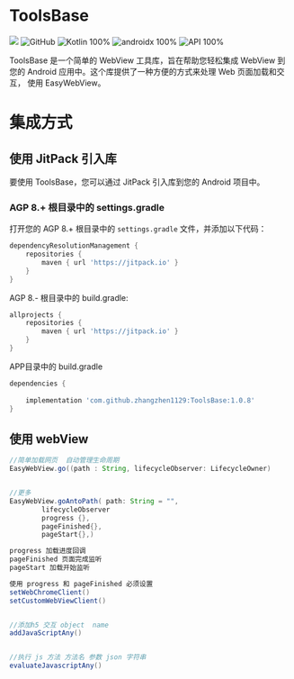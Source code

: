 # ToolsBase
[![](https://jitpack.io/v/zhangzhen1129/ToolsBase.svg)](https://jitpack.io/#zhangzhen1129/ToolsBase)
![GitHub](https://img.shields.io/github/license/zhangzhen1129/ToolsBase)
![Kotlin 100%](https://img.shields.io/badge/Kotlin-100%25-blue)
![androidx 100%](https://img.shields.io/badge/androidx-100%25-blue)
![API 100%](https://img.shields.io/badge/API-21+-blue)



ToolsBase 是一个简单的 WebView 工具库，旨在帮助您轻松集成 WebView 到您的 Android 应用中。这个库提供了一种方便的方式来处理 Web 页面加载和交互，
使用 EasyWebView。

# 集成方式

## 使用 JitPack 引入库

要使用 ToolsBase，您可以通过 JitPack 引入库到您的 Android 项目中。

### AGP 8.+ 根目录中的 settings.gradle

打开您的 AGP 8.+ 根目录中的 `settings.gradle` 文件，并添加以下代码：

```groovy
dependencyResolutionManagement {
    repositories {
        maven { url 'https://jitpack.io' }
    }
}
```

AGP 8.- 根目录中的 build.gradle:

```groovy
allprojects {
    repositories {
        maven { url 'https://jitpack.io' }
    }
}

```
APP目录中的 build.gradle

```groovy
dependencies {
    
    implementation 'com.github.zhangzhen1129:ToolsBase:1.0.8'
}

```
## 使用 webView

```groovy
//简单加载网页  自动管理生命周期
EasyWebView.go((path : String, lifecycleObserver: LifecycleOwner)


//更多
EasyWebView.goAntoPath( path: String = "",
        lifecycleObserver
        progress {},
        pageFinished{},
        pageStart{},)

progress 加载进度回调
pageFinished 页面完成监听
pageStart 加载开始监听

使用 progress 和 pageFinished 必须设置
setWebChromeClient()
setCustomWebViewClient()


//添加h5 交互 object  name
addJavaScriptAny()


//执行 js 方法 方法名 参数 json 字符串
evaluateJavascriptAny()


```

